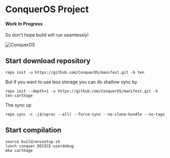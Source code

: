 # ConquerOS Project

#### Work In Progress
So don't hope build will run seamlessly!

![ConquerOS](https://raw.githubusercontent.com/ConquerOS/manifest/ten/logo.png)

## Start download repository
```
repo init -u https://github.com/ConquerOS/manifest.git -b ten
```

But if you want to use less storage you can do shallow sync by
```
repo init --depth=1 -u https://github.com/ConquerOS/manifest.git -b ten-carthage
```

The sync up
```
repo sync -c -j$(nproc --all) --force-sync --no-clone-bundle --no-tags
```

## Start compilation
```
source build/envsetup.sh
lunch conquer_DEVICE-userdebug
mka carthage
```
